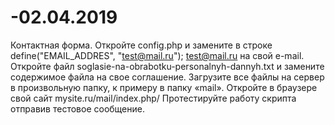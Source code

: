 # -02.04.2019
Контактная форма.
Откройте config.php и замените в строке define("EMAIL_ADDRES", "test@mail.ru");  test@mail.ru на свой e-mail.
Откройте файл  soglasie-na-obrabotku-personalnyh-dannyh.txt и замените содержимое файла на свое соглашение.
Загрузите все файлы на сервер в произвольную папку, к примеру в папку «mail».
Откройте в браузере свой сайт mysite.ru/mail/index.php/
Протестируйте работу скрипта отправив тестовое сообщение. 

